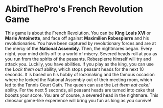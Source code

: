 # AbirdThePro's French Revolution Game

This game is about the French Revolution. You can be **King Louis XVI** or **Marie Antoinette**, and face off against **Maximilien Robespierre** and his revolutionaries. You have been captured by revolutionary forces and are at the mercy of the **National Assembly**. Then, the nightmares began. Every night, your mind drifts off to a world of misery. Severed heads roll at you as you run from the spirits of the peasants. Robespierre himself will try and attack you. Luckily, you have abilities. If you play as the king, you can use the *Lock them out!* ability, which stops peasant heads for the next 10 seconds. It is based on his hobby of lockmaking and the famous occasion where he locked the National Assembly out of their meeting room, which led to the Tennis Court Oath. The queen can use the *Let them eat cake!* ability. For the next 5 seconds, all peasant heads are turned into cake that boosts your score. You are of course, a severed head in the nightmare.
This dinosaur game-like experience will bring you fun as long as you survive!
